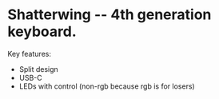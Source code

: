 # Shatterwing -- 4th generation keyboard.

Key features:
* Split design
* USB-C
* LEDs with control (non-rgb because rgb is for losers)

